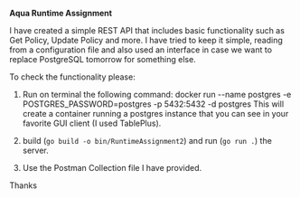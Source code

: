 **Aqua Runtime Assignment**

I have created a simple REST API that includes basic functionality such as Get Policy, Update Policy and more.
I have tried to keep it simple, reading from a configuration file and also used an interface in case we want to replace PostgreSQL tomorrow for something else.

To check the functionality please:
1. Run on terminal the following command:
   docker run --name postgres -e POSTGRES_PASSWORD=postgres -p 5432:5432 -d postgres
   This will create a container running a postgres instance that you can see in your favorite GUI client (I used TablePlus).

2. build (`go build -o bin/RuntimeAssignment2`) and run (`go run .`) the server.

3. Use the Postman Collection file I have provided.

Thanks
